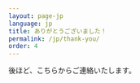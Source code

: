 ```yaml
---
layout: page-jp
language: jp
title: ありがとうございました！	
permalink: /jp/thank-you/
order: 4
---
```

後ほど、こちらからご連絡いたします。
